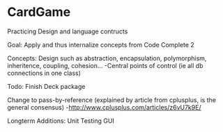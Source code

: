 CardGame
========

Practicing Design and language contructs

Goal: Apply and thus internalize concepts from Code Complete 2

Concepts:
Design such as abstraction, encapsulation, polymorphism, inheritence, coupling, cohesion...
-Central points of control (ie all db connections in one class)

Todo:
Finish Deck package

Change to pass-by-reference (explained by article from cplusplus, is the general consensus)
-http://www.cplusplus.com/articles/z6vU7k9E/

Longterm Additions:
Unit Testing
GUI
